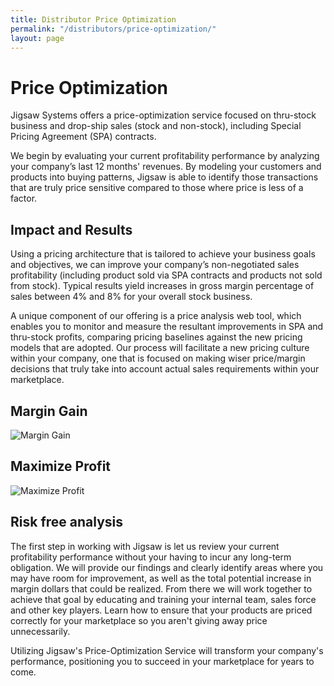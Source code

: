 ```yaml
---
title: Distributor Price Optimization
permalink: "/distributors/price-optimization/"
layout: page
---
```


<!-- ### Distributor -->

# Price Optimization

Jigsaw Systems offers a price-optimization service focused on thru-stock business and drop-ship sales (stock and non-stock), including Special Pricing Agreement (SPA) contracts.

We begin by evaluating your current profitability performance by analyzing your company’s last 12 months' revenues. By modeling your customers and products into buying patterns, Jigsaw is able to identify those transactions that are truly price sensitive compared to those where price is less of a factor.

<h2 class="color-green mt-5 mb-3">Impact and Results</h2>

Using a pricing architecture that is tailored to achieve your business goals and objectives, we can improve your company’s non-negotiated sales profitability (including product sold via SPA contracts and products not sold from stock). Typical results yield increases in gross margin percentage of sales between 4% and 8% for your overall stock business.

A unique component of our offering is a price analysis web tool, which enables you to monitor and measure the resultant improvements in SPA and thru-stock profits, comparing pricing baselines against the new pricing models that are adopted. Our process will facilitate a new pricing culture within your company, one that is focused on making wiser price/margin decisions that truly take into account actual sales requirements within your marketplace.

<div class="card-deck">
  <div class="card my-5 pb-4">
    <div class="card-block">
      <h2 class="color-blue">Margin Gain</h2>
    </div>
    <img class="card-img-bottom" src="/uploads/distributor-pricing-1.jpg" alt="Margin Gain">
  </div>
  <div class="card my-5 pb-4">
    <div class="card-block">
      <h2 class="color-blue">Maximize Profit</h2>
    </div>
    <img class="card-img-bottom" src="/uploads/distributor-pricing-2.jpg" alt="Maximize Profit">
  </div>
</div>

<h2 class="color-orange mb-3">Risk free analysis</h2>


The first step in working with Jigsaw is let us review your current profitability performance without your having to incur any long-term obligation. We will provide our findings and clearly identify areas where you may have room for improvement, as well as the total potential increase in margin dollars that could be realized. From there we will work together to achieve that goal by educating and training your internal team, sales force and other key players. Learn how to ensure that your products are priced correctly for your marketplace so you aren't giving away price unnecessarily.

Utilizing Jigsaw's Price-Optimization Service will transform your company's performance, positioning you to succeed in your marketplace for years to come.
